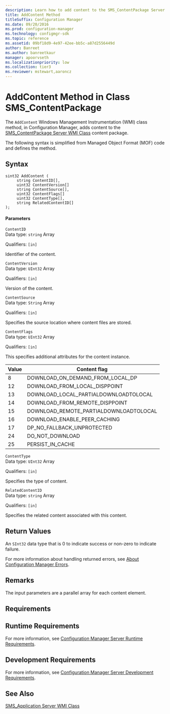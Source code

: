 ```yaml
---
description: Learn how to add content to the SMS_ContentPackage Server WMI Class content package using AddContent.
title: AddContent Method
titleSuffix: Configuration Manager
ms.date: 09/20/2016
ms.prod: configuration-manager
ms.technology: configmgr-sdk
ms.topic: reference
ms.assetid: 09bf18d9-4e97-42ee-bb5c-a87d2556449d
author: Banreet
ms.author: banreetkaur
manager: apoorvseth
ms.localizationpriority: low
ms.collection: tier3
ms.reviewer: mstewart,aaroncz 
---
```

# AddContent Method in Class SMS_ContentPackage
The `AddContent` Windows Management Instrumentation (WMI) class method, in Configuration Manager, adds content to the [SMS_ContentPackage Server WMI Class](../../../../../develop/reference/core/servers/configure/sms_contentpackage-server-wmi-class.md) content package.  

 The following syntax is simplified from Managed Object Format (MOF) code and defines the method.  

## Syntax  

```  
sint32 AddContent (  
     string ContentID[],  
     uint32 ContentVersion[]  
     string ContentSource[],  
     uint32 ContentFlags[]  
     uint32 ContentType[],  
     string RelatedContentID[]  
);  
```  

#### Parameters  
 `ContentID`  
 Data type: `string` Array  

 Qualifiers: `[in]`  

 Identifier of the content.  

 `ContentVersion`  
 Data type: `UInt32` Array  

 Qualifiers: `[in]`  

 Version of the content.  

 `ContentSource`  
 Data type: `String` Array  

 Qualifiers: `[in]`  

 Specifies the source location where content files are stored.  

 `ContentFlags`  
 Data type: `UInt32` Array  

 Qualifiers: `[in]`  

 This specifies additional attributes for the content instance.  

|Value|Content flag|  
|-|-|  
|8|DOWNLOAD_ON_DEMAND_FROM_LOCAL_DP|  
|12|DOWNLOAD_FROM_LOCAL_DISPPOINT|  
|13|DOWNLOAD_LOCAL_PARTIALDOWNLOADTOLOCAL|  
|14|DOWNLOAD_FROM_REMOTE_DISPPOINT|  
|15|DOWNLOAD_REMOTE_PARTIALDOWNLOADTOLOCAL|  
|16|DOWNLOAD_ENABLE_PEER_CACHING|  
|17|DP_NO_FALLBACK_UNPROTECTED|  
|24|DO_NOT_DOWNLOAD|  
|25|PERSIST_IN_CACHE|  

 `ContentType`  
 Data type: `UInt32` Array  

 Qualifiers: `[in]`  

 Specifies the type of content.  

 `RelatedContentID`  
 Data type: `string` Array  

 Qualifiers: `[in]`  

 Specifies the related content associated with this content.  

## Return Values  
 An  `SInt32` data type that is 0 to indicate success or non-zero to indicate failure.  

 For more information about handling returned errors, see [About Configuration Manager Errors](../../../../../develop/core/understand/about-configuration-manager-errors.md).  

## Remarks  
 The input parameters are a parallel array for each content element.  

## Requirements  

## Runtime Requirements  
 For more information, see [Configuration Manager Server Runtime Requirements](../../../../../develop/core/reqs/server-runtime-requirements.md).  

## Development Requirements  
 For more information, see [Configuration Manager Server Development Requirements](../../../../../develop/core/reqs/server-development-requirements.md).  

## See Also  
 [SMS_Application Server WMI Class](../../../../../develop/reference/apps/sms_application-server-wmi-class.md)   
